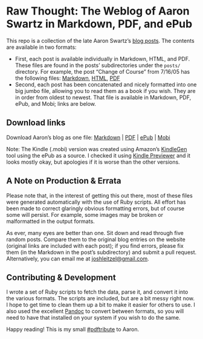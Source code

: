 # Raw Thought: The Weblog of Aaron Swartz in Markdown, PDF, and ePub
This repo is a collection of the late Aaron Swartz’s [blog posts](http://aaronsw.com/weblog). The contents are available in two formats:

- First, each post is available individually in Markdown, HTML, and PDF. These files are found in the posts’ subdirectories under the `posts/` directory. For example, the post “Change of Course” from 7/16/05 has the following files: [Markdown](https://github.com/joshleitzel/rawthought/blob/master/posts/2005-07-16-newethics/newethics.md), [HTML](https://github.com/joshleitzel/rawthought/blob/master/posts/2005-07-16-newethics/newethics.html), [PDF](https://github.com/joshleitzel/rawthought/blob/master/posts/2005-07-16-newethics/newethics.pdf?raw=true)
- Second, each post has been concatenated and nicely formatted into one big jumbo file, allowing you to read them as a book if you wish. They are in order from oldest to newest. That file is available in Markdown, PDF, ePub, and Mobi; links are below.

## Download links
Download Aaron’s blog as one file: [Markdown](https://raw.github.com/joshleitzel/rawthought/master/rawthought.md) | [PDF](https://github.com/joshleitzel/rawthought/raw/master/rawthought.pdf) | [ePub](https://github.com/joshleitzel/rawthought/raw/master/rawthought.epub) | [Mobi](https://github.com/joshleitzel/rawthought/raw/master/rawthought.mobi)

Note: The Kindle (.mobi) version was created using Amazon’s [KindleGen](http://www.amazon.com/gp/feature.html?ie=UTF8&docId=1000765211) tool using the ePub as a source. I checked it using [Kindle Previewer]() and it looks mostly okay, but apologies if it is worse than the other versions.

## A Note on Production & Errata
Please note that, in the interest of getting this out there, most of these files were generated automatically with the use of Ruby scripts. All effort has been made to correct glaringly obvious formatting errors, but of course some will persist. For example, some images may be broken or malformatted in the output formats.

As ever, many eyes are better than one. Sit down and read through five random posts. Compare them to the original blog entries on the website (original links are included with each post); if you find errors, please fix them (in the Markdown in the post’s subdirectory) and submit a pull request. Alternatively, you can email me at joshleitzel@gmail.com.

## Contributing & Development
I wrote a set of Ruby scripts to fetch the data, parse it, and convert it into the various formats. The scripts are included, but are a bit messy right now. I hope to get time to clean them up a bit to make it easier for others to use. I also used the excellent [Pandoc](http://johnmacfarlane.net/pandoc/) to convert between formats, so you will need to have that installed on your system if you wish to do the same.

Happy reading! This is my small [#pdftribute](http://pdftribute.net/) to Aaron.
